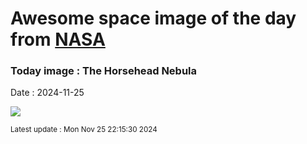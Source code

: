 
# Awesome space image of the day from [NASA](https://api.nasa.gov/)

### Today image : The Horsehead Nebula
Date : 2024-11-25

![](https://apod.nasa.gov/apod/image/2411/Horsehead_Lin_960.jpg)

<small>Latest update : Mon Nov 25 22:15:30 2024</small>
        